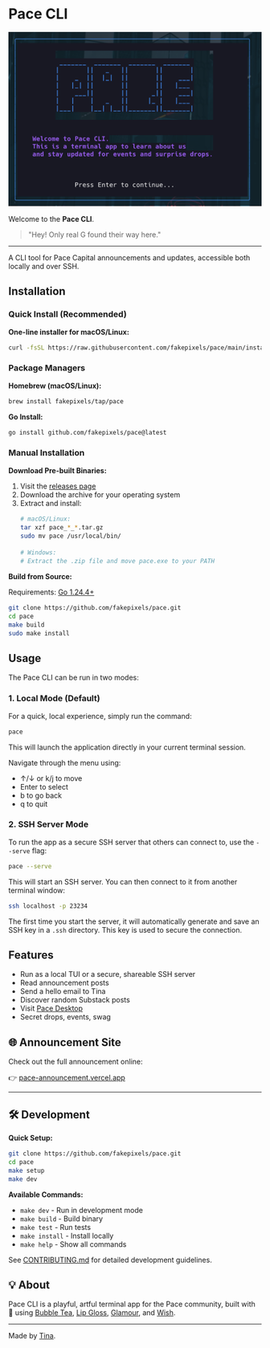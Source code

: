 # Pace CLI

![pace-cli.png](public/pace-cli.png)

Welcome to the **Pace CLI**.

> "Hey! Only real G found their way here."

---

A CLI tool for Pace Capital announcements and updates, accessible both locally and over SSH.

## Installation

### Quick Install (Recommended)

**One-line installer for macOS/Linux:**
```bash
curl -fsSL https://raw.githubusercontent.com/fakepixels/pace/main/install.sh | bash
```

### Package Managers

**Homebrew (macOS/Linux):**
```bash
brew install fakepixels/tap/pace
```

**Go Install:**
```bash
go install github.com/fakepixels/pace@latest
```

### Manual Installation

**Download Pre-built Binaries:**

1. Visit the [releases page](https://github.com/fakepixels/pace/releases/latest)
2. Download the archive for your operating system
3. Extract and install:
   ```bash
   # macOS/Linux:
   tar xzf pace_*_*.tar.gz
   sudo mv pace /usr/local/bin/

   # Windows:
   # Extract the .zip file and move pace.exe to your PATH
   ```

**Build from Source:**

Requirements: [Go 1.24.4+](https://golang.org/dl/)

```bash
git clone https://github.com/fakepixels/pace.git
cd pace
make build
sudo make install
```

## Usage

The Pace CLI can be run in two modes:

### 1. Local Mode (Default)

For a quick, local experience, simply run the command:
```bash
pace
```
This will launch the application directly in your current terminal session.

Navigate through the menu using:
- ↑/↓ or k/j to move
- Enter to select
- b to go back
- q to quit

### 2. SSH Server Mode

To run the app as a secure SSH server that others can connect to, use the `--serve` flag:
```bash
pace --serve
```
This will start an SSH server. You can then connect to it from another terminal window:
```bash
ssh localhost -p 23234
```
The first time you start the server, it will automatically generate and save an SSH key in a `.ssh` directory. This key is used to secure the connection.

## Features

- Run as a local TUI or a secure, shareable SSH server
- Read announcement posts
- Send a hello email to Tina
- Discover random Substack posts
- Visit [Pace Desktop](https://desktop.pacecapital.com/)
- Secret drops, events, swag

## 🌐 Announcement Site

Check out the full announcement online:

👉 [pace-announcement.vercel.app](https://pace-announcement.vercel.app/)

---

## 🛠️ Development

**Quick Setup:**
```bash
git clone https://github.com/fakepixels/pace.git
cd pace
make setup
make dev
```

**Available Commands:**
- `make dev` - Run in development mode
- `make build` - Build binary
- `make test` - Run tests
- `make install` - Install locally
- `make help` - Show all commands

See [CONTRIBUTING.md](CONTRIBUTING.md) for detailed development guidelines.

## 💡 About

Pace CLI is a playful, artful terminal app for the Pace community, built with 💙 using [Bubble Tea](https://github.com/charmbracelet/bubbletea), [Lip Gloss](https://github.com/charmbracelet/lipgloss), [Glamour](https://github.com/charmbracelet/glamour), and [Wish](https://github.com/charmbracelet/wish).

---

Made by [Tina](https://x.com/fkpxls).